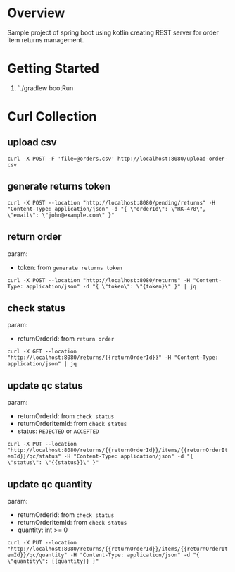 # Overview

Sample project of spring boot using kotlin creating REST server for order item returns management.

# Getting Started
1. `./gradlew bootRun

# Curl Collection

## upload csv

`curl -X POST -F 'file=@orders.csv' http://localhost:8080/upload-order-csv`

## generate returns token

`curl -X POST --location "http://localhost:8080/pending/returns" -H "Content-Type: application/json" -d "{ \"orderId\": \"RK-478\", \"email\": \"john@example.com\" }"`

## return order

param:
- token: from `generate returns token`

`curl -X POST --location "http://localhost:8080/returns" -H "Content-Type: application/json" -d "{ \"token\": \"{token}\" }" | jq`

## check status

param:
- returnOrderId: from `return order`

`curl -X GET --location "http://localhost:8080/returns/{{returnOrderId}}" -H "Content-Type: application/json" | jq`

## update qc status

param:
- returnOrderId: from `check status`
- returnOrderItemId: from `check status`
- status: `REJECTED` or `ACCEPTED`

`curl -X PUT --location "http://localhost:8080/returns/{{returnOrderId}}/items/{{returnOrderItemId}}/qc/status" -H "Content-Type: application/json" -d "{ \"status\": \"{{status}}\" }"`

## update qc quantity

param:
- returnOrderId: from `check status`
- returnOrderItemId: from `check status`
- quantity: int >= 0
  
`curl -X PUT --location "http://localhost:8080/returns/{{returnOrderId}}/items/{{returnOrderItemId}}/qc/quantity" -H "Content-Type: application/json" -d "{ \"quantity\": {{quantity}} }"`